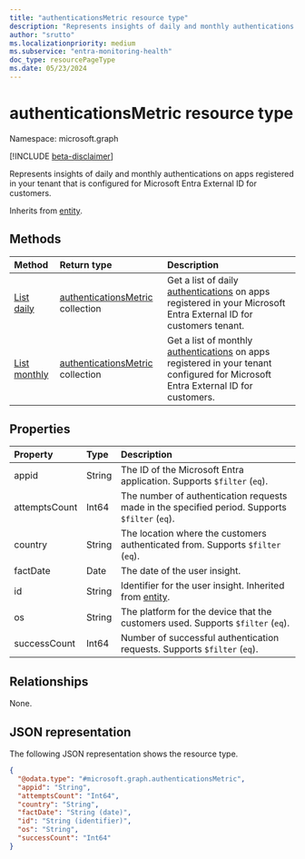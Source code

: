 ```yaml
---
title: "authenticationsMetric resource type"
description: "Represents insights of daily and monthly authentications on apps registered in your tenant that is configured for Microsoft Entra External ID for customers."
author: "srutto"
ms.localizationpriority: medium
ms.subservice: "entra-monitoring-health"
doc_type: resourcePageType
ms.date: 05/23/2024
---
```


# authenticationsMetric resource type

Namespace: microsoft.graph

[!INCLUDE [beta-disclaimer](../../includes/beta-disclaimer.md)]

Represents insights of daily and monthly authentications on apps registered in your tenant that is configured for Microsoft Entra External ID for customers.

Inherits from [entity](../resources/entity.md).

## Methods
|Method|Return type|Description|
|:---|:---|:---|
|[List daily](../api/dailyuserinsightmetricsroot-list-authentications.md)|[authenticationsMetric](../resources/authenticationsmetric.md) collection|Get a list of daily [authentications](../resources/authenticationsmetric.md) on apps registered in your Microsoft Entra External ID for customers tenant.|
|[List monthly](../api/monthlyuserinsightmetricsroot-list-authentications.md)|[authenticationsMetric](../resources/authenticationsmetric.md) collection|Get a list of monthly [authentications](../resources/authenticationsmetric.md) on apps registered in your tenant configured for Microsoft Entra External ID for customers.|

## Properties
|Property|Type|Description|
|:---|:---|:---|
| appid | String | The ID of the Microsoft Entra application. Supports `$filter` (`eq`). |
| attemptsCount | Int64 | The number of authentication requests made in the specified period. Supports `$filter` (`eq`). |
| country | String | The location where the customers authenticated from. Supports `$filter` (`eq`). |
| factDate | Date | The date of the user insight. |
| id | String | Identifier for the user insight. Inherited from [entity](../resources/entity.md).|
| os | String | The platform for the device that the customers used. Supports `$filter` (`eq`). |
| successCount | Int64 | Number of successful authentication requests. Supports `$filter` (`eq`). |

## Relationships
None.

## JSON representation
The following JSON representation shows the resource type.
<!-- {
  "blockType": "resource",
  "keyProperty": "id",
  "@odata.type": "microsoft.graph.authenticationsMetric",
  "openType": false
}
-->
``` json
{
  "@odata.type": "#microsoft.graph.authenticationsMetric",
  "appid": "String",
  "attemptsCount": "Int64",
  "country": "String",
  "factDate": "String (date)",
  "id": "String (identifier)",
  "os": "String",
  "successCount": "Int64"
}
```

